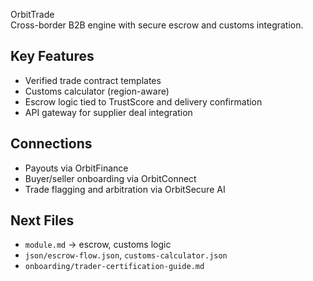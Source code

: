 OrbitTrade  
Cross-border B2B engine with secure escrow and customs integration.

## Key Features  
- Verified trade contract templates  
- Customs calculator (region-aware)  
- Escrow logic tied to TrustScore and delivery confirmation  
- API gateway for supplier deal integration

## Connections  
- Payouts via OrbitFinance  
- Buyer/seller onboarding via OrbitConnect  
- Trade flagging and arbitration via OrbitSecure AI

## Next Files  
- `module.md` → escrow, customs logic  
- `json/escrow-flow.json`, `customs-calculator.json`  
- `onboarding/trader-certification-guide.md`
